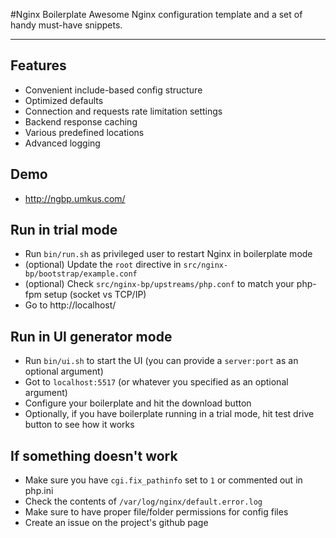 #Nginx Boilerplate 
Awesome Nginx configuration template and a set of handy must-have snippets.

***
## Features
 * Convenient include-based config structure
 * Optimized defaults
 * Connection and requests rate limitation settings
 * Backend response caching
 * Various predefined locations
 * Advanced logging

## Demo
 * http://ngbp.umkus.com/

## Run in trial mode
 * Run `bin/run.sh` as privileged user to restart Nginx in boilerplate mode
 * (optional) Update the `root` directive in `src/nginx-bp/bootstrap/example.conf`
 * (optional) Check `src/nginx-bp/upstreams/php.conf` to match your php-fpm setup (socket vs TCP/IP)
 * Go to http://localhost/

## Run in UI generator mode
 * Run `bin/ui.sh` to start the UI (you can provide a `server:port` as an optional argument)
 * Got to `localhost:5517` (or whatever you specified as an optional argument)
 * Configure your boilerplate and hit the download button
 * Optionally, if you have boilerplate running in a trial mode, hit test drive button to see how it works

## If something doesn't work
 * Make sure you have `cgi.fix_pathinfo` set to `1` or commented out in php.ini
 * Check the contents of `/var/log/nginx/default.error.log`
 * Make sure to have proper file/folder permissions for config files
 * Create an issue on the project's github page
